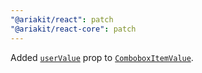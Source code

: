 ```yaml
---
"@ariakit/react": patch
"@ariakit/react-core": patch
---
```


Added [`userValue`](https://ariakit.org/reference/combobox-item-value#uservalue) prop to [`ComboboxItemValue`](https://ariakit.org/reference/combobox-item-value).
